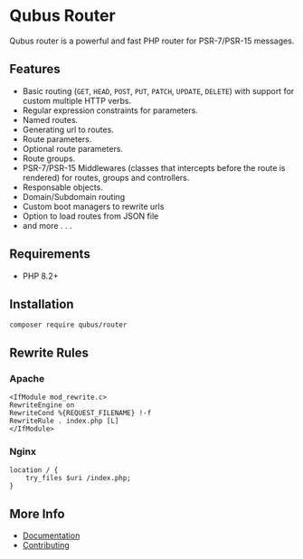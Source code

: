 # Qubus Router

Qubus router is a powerful and fast PHP router for PSR-7/PSR-15 messages.

## Features

* Basic routing (`GET`, `HEAD`, `POST`, `PUT`, `PATCH`, `UPDATE`, `DELETE`) with support for custom multiple HTTP verbs.
* Regular expression constraints for parameters.
* Named routes.
* Generating url to routes.
* Route parameters.
* Optional route parameters.
* Route groups.
* PSR-7/PSR-15 Middlewares (classes that intercepts before the route is rendered) for routes, groups and controllers.
* Responsable objects.
* Domain/Subdomain routing
* Custom boot managers to rewrite urls
* Option to load routes from JSON file
* and more . . .

## Requirements
* PHP 8.2+

## Installation

```
composer require qubus/router
```

## Rewrite Rules

### Apache

```
<IfModule mod_rewrite.c>
RewriteEngine on
RewriteCond %{REQUEST_FILENAME} !-f
RewriteRule . index.php [L]
</IfModule>
```

### Nginx
```
location / {
    try_files $uri /index.php;
}
```

## More Info
- [Documentation](https://docs.qubusphp.com/routing/)
- [Contributing](https://docs.stalframework.com/contributing/)
